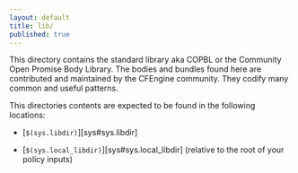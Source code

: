 ```yaml
---
layout: default
title: lib/
published: true
---
```


This directory contains the standard library aka COPBL or the Community Open
Promise Body Library. The bodies and bundles found here are contributed and
maintained by the CFEngine community. They codify many common and useful
patterns.

This directories contents are expected to be found in the following locations:

* [`$(sys.libdir)`][sys#sys.libdir]

* [`$(sys.local_libdir)`][sys#sys.local_libdir] (relative to the root of your policy inputs)
